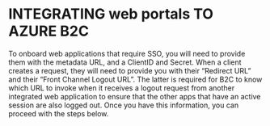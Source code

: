 # INTEGRATING web portals TO AZURE B2C

To onboard web applications that require SSO, you will need to provide them with the metadata URL, and a ClientID and Secret. When a client creates a request, they will need to provide you with their “Redirect URL” and their “Front Channel Logout URL”. The latter is required for B2C to know which URL to invoke when it receives a logout request from another integrated web application to ensure that the other apps that have an active session are also logged out. Once you have this information, you can proceed with the steps below.
